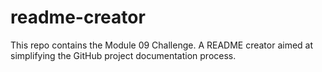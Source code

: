 # readme-creator
This repo contains the Module 09 Challenge. A README creator aimed at simplifying the GitHub project documentation process.
